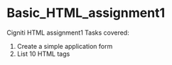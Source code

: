 # Basic_HTML_assignment1
Cigniti HTML assignment1
Tasks covered:
1) Create a simple application form 
2) List 10 HTML tags
